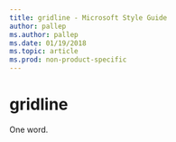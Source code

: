```yaml
---
title: gridline - Microsoft Style Guide
author: pallep
ms.author: pallep
ms.date: 01/19/2018
ms.topic: article
ms.prod: non-product-specific
---
```


# gridline

One word.
